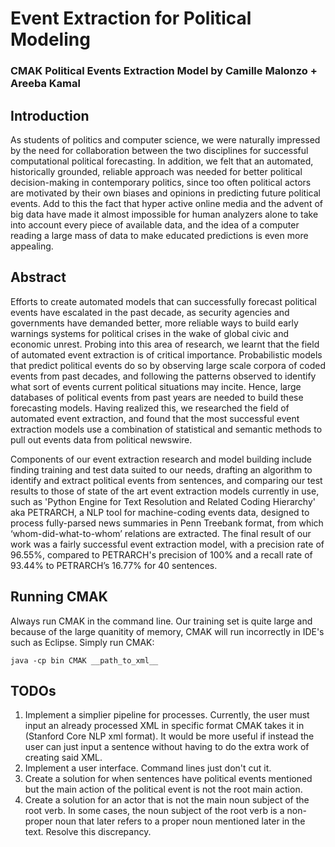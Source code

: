 # Event Extraction for Political Modeling
### CMAK Political Events Extraction Model by Camille Malonzo + Areeba Kamal

## Introduction 
As students of politics and computer science, we were naturally impressed by the need for collaboration between the two disciplines for successful computational political forecasting. In addition, we felt that an automated, historically grounded, reliable approach was needed for better political decision-making in contemporary politics, since too often political actors are motivated by their own biases and opinions in predicting future political events. Add to this the fact that hyper active online media and the advent of big data have made it almost impossible for human analyzers alone to take into account every piece of available data, and the idea of a computer reading a large mass of data to make educated predictions is even more appealing. 


## Abstract
Efforts to create automated models that can successfully forecast political events have escalated in the past decade, as security agencies and governments have demanded better, more reliable ways to build early warnings systems for political crises in the wake of global civic and economic unrest. Probing into this area of research, we learnt that the field of automated event extraction is of critical importance. Probabilistic models that predict political events do so by observing large scale corpora of coded events from past decades, and following the patterns observed to identify what sort of events current political situations may incite. Hence, large databases of political events from past years are needed to build these forecasting models. Having realized this, we researched the field of automated event extraction, and found that the most successful event extraction models use a combination of statistical and semantic methods to pull out events data from political newswire. 

Components of our event extraction research and model building include finding training and test data suited to our needs, drafting an algorithm to identify and extract political events from sentences, and comparing our test results to those of state of the art event extraction models currently in use, such as 'Python Engine for Text Resolution and Related Coding Hierarchy' aka PETRARCH, a NLP tool for machine-coding events data, designed to process fully-parsed news summaries in Penn Treebank format, from which ‘whom-did-what-to-whom’ relations are extracted. The final result of our work was a fairly successful event extraction model, with a precision rate of 96.55%, compared to PETRARCH's precision of 100% and a recall rate of 93.44% to PETRARCH’s 16.77% for 40 sentences.


## Running CMAK
Always run CMAK in the command line. Our training set is quite large and because of the large quanitity of memory, CMAK will run incorrectly in IDE's such as Eclipse. Simply run CMAK:

	java -cp bin CMAK __path_to_xml__

## TODOs
1. Implement a simplier pipeline for processes. Currently, the user must input an already processed XML in specific format CMAK takes it in (Stanford Core NLP xml format). It would be more useful if instead the user can just input a sentence without having to do the extra work of creating said XML.
2. Implement a user interface. Command lines just don't cut it.
3. Create a solution for when sentences have political events mentioned but the main action of the political event is not the root main action.
4. Create a solution for an actor that is not the main noun subject of the root verb. In some cases, the noun subject of the root verb is a non-proper noun that later refers to a proper noun mentioned later in the text. Resolve this discrepancy.